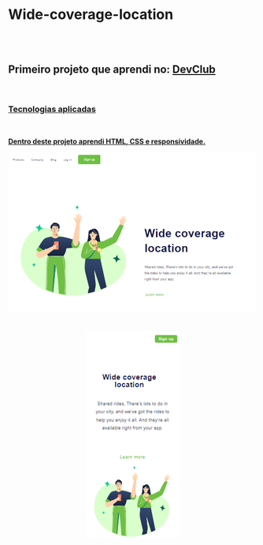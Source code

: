 <h1> Wide-coverage-location </h1>
<br>
<br>
<h2> Primeiro projeto que aprendi no: <a href="https://rodolfomori.com.br/devclub"> DevClub </h2> 
<br>
 
 <h3> Tecnologias aplicadas </h3>
 <br>
  
 <p> <b> Dentro deste projeto aprendi HTML, CSS e responsividade. </b> </p> 

   <section align="center">
   <img src="https://raw.githubusercontent.com/michaelcharlesdm/Wide-coverage-location/068d2a479b48b505d3db7e445c5d630295fa10c4/img/desktop%202.png" width="800px"/>
   </section>
   <br>
   <br>
   <div align="center" >
    <img src="https://raw.githubusercontent.com/michaelcharlesdm/Wide-coverage-location/068d2a479b48b505d3db7e445c5d630295fa10c4/img/mobile%202.png"/> 
   </div>
  
